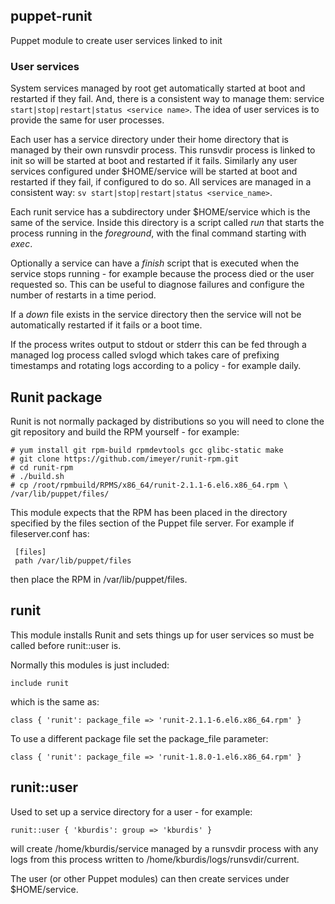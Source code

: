 ## puppet-runit

Puppet module to create user services linked to init

### User services

System services managed by root get automatically started at boot and restarted
if they fail. And, there is a consistent way to manage them: service
`start|stop|restart|status <service name>`.  The idea of user services is to 
provide the same for user processes.

Each user has a service directory under their home directory that is managed by
their own runsvdir process.  This runsvdir process is linked to init so will be
started at boot and restarted if it fails.  Similarly any user services
configured under $HOME/service will be started at boot and restarted if they
fail, if configured to do so.  All services are managed in a consistent way:
`sv start|stop|restart|status <service_name>`.

Each runit service has a subdirectory under $HOME/service which is the same of
the service.  Inside this directory is a script called *run* that starts the
process running in the _foreground_, with the final command starting with
*exec*.

Optionally a service can have a *finish* script that is executed when the
service stops running - for example because the process died or the user
requested so.  This can be useful to diagnose failures and configure the number
of restarts in a time period.

If a _down_ file exists in the service directory then the service will not be
automatically restarted if it fails or a boot time.

If the process writes output to stdout or stderr this can be fed through a
managed log process called svlogd which takes care of prefixing timestamps and
rotating logs according to a policy - for example daily.

## Runit package

Runit is not normally packaged by distributions so you will need to clone the
git repository and build the RPM yourself - for example:

    # yum install git rpm-build rpmdevtools gcc glibc-static make
    # git clone https://github.com/imeyer/runit-rpm.git
    # cd runit-rpm
    # ./build.sh
    # cp /root/rpmbuild/RPMS/x86_64/runit-2.1.1-6.el6.x86_64.rpm \
    /var/lib/puppet/files/

This module expects that the RPM has been placed in the directory specified by
the files section of the Puppet file server.  For example if fileserver.conf
has:

     [files]
     path /var/lib/puppet/files

then place the RPM in /var/lib/puppet/files.  

## runit

This module installs Runit and sets things up for user services so must be
called before runit::user is.

Normally this modules is just included:

    include runit

which is the same as:

    class { 'runit': package_file => 'runit-2.1.1-6.el6.x86_64.rpm' }

To use a different package file set the package_file parameter:

    class { 'runit': package_file => 'runit-1.8.0-1.el6.x86_64.rpm' }

## runit::user

Used to set up a service directory for a user - for example:

    runit::user { 'kburdis': group => 'kburdis' }

will create /home/kburdis/service managed by a runsvdir process with any logs
from this process written to /home/kburdis/logs/runsvdir/current.

The user (or other Puppet modules) can then create services under
$HOME/service.

